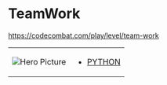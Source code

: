 # TeamWork 

https://codecombat.com/play/level/team-work
<table>
<tr>
<td>

![Hero Picture](hero.png?raw=true "Hero Picture")

</td>
<td>
<ul>
<li>

[PYTHON](TeamWork.py)

</li>
</td>
</tr>
<table>